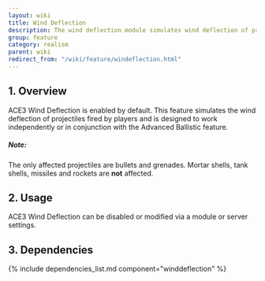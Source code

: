 ```yaml
---
layout: wiki
title: Wind Deflection
description: The wind deflection module simulates wind deflection of projectiles
group: feature
category: realism
parent: wiki
redirect_from: "/wiki/feature/windeflection.html"
---
```


## 1. Overview

ACE3 Wind Deflection is enabled by default. This feature simulates the wind deflection of projectiles fired by players and is designed to work independently or in conjunction with the Advanced Ballistic feature.

<div class="panel callout">
    <h5>Note:</h5>
    <p>The only affected projectiles are bullets and grenades. Mortar shells, tank shells, missiles and rockets are <b>not</b> affected.</p>
</div>

## 2. Usage

ACE3 Wind Deflection can be disabled or modified via a module or server settings.


## 3. Dependencies

{% include dependencies_list.md component="winddeflection" %}
